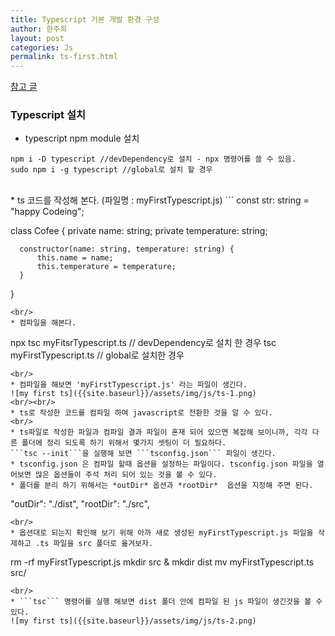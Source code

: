 ```yaml
---
title: Typescript 기본 개발 환경 구성
author: 한주희
layout: post
categories: Js
permalink: ts-first.html
---
```


[참고 글](https://medium.com/@rnrjsah789/vscode-%EC%97%90%EC%84%9C-typescript-%ED%99%98%EA%B2%BD-%EC%84%A4%EC%A0%95%ED%95%98%EA%B8%B0-e40c9cbc2dd5)


### Typescript 설치
* typescript npm module 설치
```
npm i -D typescript //devDependency로 설치 - npx 명령어를 쓸 수 있음.
sudo npm i -g typescript //global로 설치 할 경우
```
<br/>
* ts 코드를 작성해 본다. (파일명 : myFirstTypescript.js)
```
  const str: string = "happy Codeing";

  class Cofee {
      private name: string;
      private temperature: string;

      constructor(name: string, temperature: string) {
          this.name = name;
          this.temperature = temperature;
      }
  }
```
<br/>
* 컴파일을 해본다.
```
npx tsc myFitsrTypescript.ts // devDependency로 설치 한 경우
tsc myFirstTypescript.ts // global로 설치한 경우
```
<br/>
* 컴파일을 해보면 'myFirstTypescript.js' 라는 파일이 생긴다.
![my first ts]({{site.baseurl}}/assets/img/js/ts-1.png)
<br/><br/>
* ts로 작성한 코드를 컴파일 하여 javascript로 전환한 것을 알 수 있다.
<br/>
* ts파일로 작성한 파일과 컴파일 결과 파일이 혼재 되어 있으면 복잡해 보이니까, 각각 다른 폴더에 정리 되도록 하기 위해서 몇가지 셋팅이 더 필요하다.
```tsc --init```을 실행해 보면 ```tsconfig.json``` 파일이 생긴다.
* tsconfig.json 은 컴파일 할때 옵션을 설정하는 파일이다. tsconfig.json 파일을 열어보면 많은 옵션들이 주석 처리 되어 있는 것을 볼 수 있다.
* 폴더를 분리 하기 위해서는 *outDir* 옵션과 *rootDir*  옵션을 지정해 주면 된다.
```
"outDir": "./dist",
"rootDir": "./src",
```
<br/>
* 옵션대로 되는지 확인해 보기 위해 아까 새로 생성된 myFirstTypescript.js 파일을 삭제하고 .ts 파일을 src 폴더로 옮겨보자.
```
  rm -rf myFirstTypescript.js
  mkdir src & mkdir dist
  mv myFirstTypescript.ts src/
```
<br/>
* ```tsc``` 명령어를 실행 해보면 dist 폴더 안에 컴파일 된 js 파일이 생긴것을 볼 수 있다.
![my first ts]({{site.baseurl}}/assets/img/js/ts-2.png)
